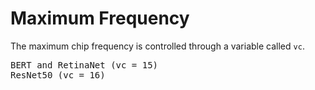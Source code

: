 # Maximum Frequency

The maximum chip frequency is controlled through a variable called `vc`.

<pre>
BERT and RetinaNet (vc = 15)
ResNet50 (vc = 16)
</pre>
